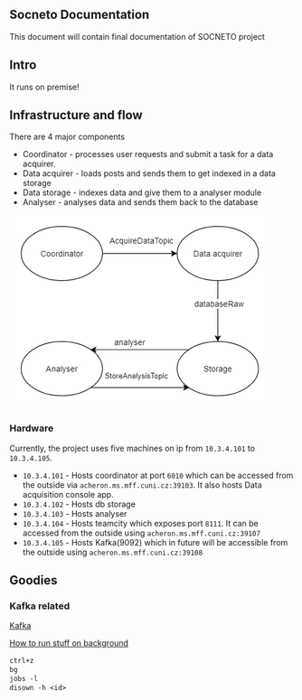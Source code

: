 Socneto Documentation
---

This document will contain final documentation of SOCNETO project

## Intro

It runs on premise!

## Infrastructure and flow

There are 4 major components

- Coordinator - processes user requests and submit a task for a data acquirer.
- Data acquirer - loads posts and sends them to get indexed in a data storage
- Data storage - indexes data and give them to a analyser module 
- Analyser - analyses data and sends them back to the database

![topic flow image][topic-flow]

### Hardware 

Currently, the project uses five machines on ip from `10.3.4.101` to `10.3.4.105`.

* `10.3.4.101` - Hosts coordinator at port `6010` which can be accessed from the outside via `acheron.ms.mff.cuni.cz:39103`. It also hosts Data acquisition console app.
* `10.3.4.102` - Hosts db storage
* `10.3.4.103` - Hosts analyser
* `10.3.4.104` - Hosts teamcity which exposes port `8111`. It can be accessed from the outside using `acheron.ms.mff.cuni.cz:39107`
* `10.3.4.105` - Hosts Kafka(9092) which in future will be accessible from the outside using `acheron.ms.mff.cuni.cz:39108`


[topic-flow]: images/topic-flow.png "Topic flow image"




## Goodies


### Kafka related
[Kafka](
https://tecadmin.net/install-apache-kafka-ubuntu/)


[How to run stuff on background](https://unix.stackexchange.com/questions/8469/how-can-i-close-a-terminal-without-killing-its-children-without-running-screen)
```
ctrl+z
bg
jobs -l
disown -h <id>
```

